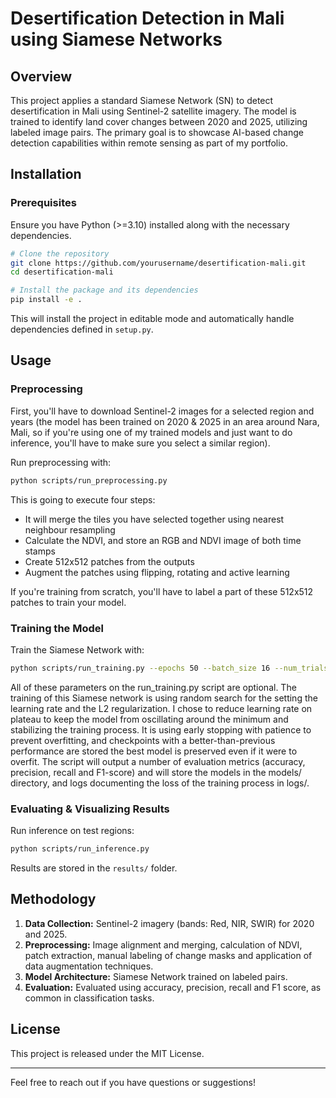 # Desertification Detection in Mali using Siamese Networks

## Overview

This project applies a standard Siamese Network (SN) to detect desertification in Mali using Sentinel-2 satellite imagery. The model is trained to identify land cover changes between 2020 and 2025, utilizing labeled image pairs. The primary goal is to showcase AI-based change detection capabilities within remote sensing as part of my portfolio.

## Installation

### Prerequisites

Ensure you have Python (>=3.10) installed along with the necessary dependencies.

```bash
# Clone the repository
git clone https://github.com/yourusername/desertification-mali.git
cd desertification-mali

# Install the package and its dependencies
pip install -e .
```

This will install the project in editable mode and automatically handle dependencies defined in `setup.py`.

## Usage

### Preprocessing

First, you'll have to download Sentinel-2 images for a selected region and years (the model has been trained on 2020 & 2025 in an area around Nara, Mali, so if you're using one of my trained models and just want to do inference, you'll have to make sure you select a similar region).

Run preprocessing with:

```bash
python scripts/run_preprocessing.py
```

This is going to execute four steps:
- It will merge the tiles you have selected together using nearest neighbour resampling
- Calculate the NDVI, and store an RGB and NDVI image of both time stamps
- Create 512x512 patches from the outputs
- Augment the patches using flipping, rotating and active learning

If you're training from scratch, you'll have to label a part of these 512x512 patches to train your model.

### Training the Model

Train the Siamese Network with:

```bash
python scripts/run_training.py --epochs 50 --batch_size 16 --num_trials 2 --use_multiprocessing
```

All of these parameters on the run_training.py script are optional.
The training of this Siamese network is using random search for the setting the learning rate and the L2 regularization. I chose to reduce learning rate on plateau to keep the model from oscillating around the minimum and stabilizing the training process. It is using early stopping with patience to prevent overfitting, and checkpoints with a better-than-previous performance are stored the best model is preserved even if it were to overfit.
The script will output a number of evaluation metrics (accuracy, precision, recall and F1-score) and will store the models in the models/ directory, and logs documenting the loss of the training process in logs/. 

### Evaluating & Visualizing Results

Run inference on test regions:

```bash
python scripts/run_inference.py
```

Results are stored in the `results/` folder.

## Methodology

1. **Data Collection:** Sentinel-2 imagery (bands: Red, NIR, SWIR) for 2020 and 2025.
2. **Preprocessing:** Image alignment and merging, calculation of NDVI, patch extraction, manual labeling of change masks and application of data augmentation techniques.
3. **Model Architecture:** Siamese Network trained on labeled pairs.
4. **Evaluation:** Evaluated using accuracy, precision, recall and F1 score, as common in classification tasks.

## License

This project is released under the MIT License.

---

Feel free to reach out if you have questions or suggestions!